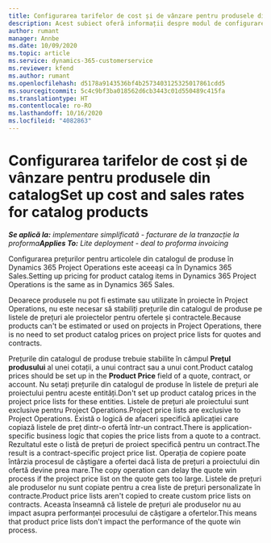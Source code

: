```yaml
---
title: Configurarea tarifelor de cost și de vânzare pentru produsele din catalog
description: Acest subiect oferă informații despre modul de configurare al ratei de cost și vânzări pentru elemente dintr-un catalog de produse.
author: rumant
manager: Annbe
ms.date: 10/09/2020
ms.topic: article
ms.service: dynamics-365-customerservice
ms.reviewer: kfend
ms.author: rumant
ms.openlocfilehash: d5178a9143536bf4b2573403125325017861cdd5
ms.sourcegitcommit: 5c4c9bf3ba018562d6cb3443c01d550489c415fa
ms.translationtype: HT
ms.contentlocale: ro-RO
ms.lasthandoff: 10/16/2020
ms.locfileid: "4082863"
---
```

# <a name="set-up-cost-and-sales-rates-for-catalog-products"></a><span data-ttu-id="f8e60-103">Configurarea tarifelor de cost și de vânzare pentru produsele din catalog</span><span class="sxs-lookup"><span data-stu-id="f8e60-103">Set up cost and sales rates for catalog products</span></span>

<span data-ttu-id="f8e60-104">_**Se aplică la:** implementare simplificată - facturare de la tranzacție la proforma_</span><span class="sxs-lookup"><span data-stu-id="f8e60-104">_**Applies To:** Lite deployment - deal to proforma invoicing_</span></span>


<span data-ttu-id="f8e60-105">Configurarea prețurilor pentru articolele din catalogul de produse în Dynamics 365 Project Operations este aceeași ca în Dynamics 365 Sales.</span><span class="sxs-lookup"><span data-stu-id="f8e60-105">Setting up pricing for product catalog items in Dynamics 365 Project Operations is the same as in Dynamics 365 Sales.</span></span>

<span data-ttu-id="f8e60-106">Deoarece produsele nu pot fi estimate sau utilizate în proiecte în Project Operations, nu este necesar să stabiliți prețurile din catalogul de produse pe listele de prețuri ale proiectelor pentru ofertele și contractele.</span><span class="sxs-lookup"><span data-stu-id="f8e60-106">Because products can't be estimated or used on projects in Project Operations, there is no need to set product catalog prices on project price lists for quotes and contracts.</span></span>

<span data-ttu-id="f8e60-107">Prețurile din catalogul de produse trebuie stabilite în câmpul **Prețul produsului** al unei cotații, a unui contract sau a unui cont.</span><span class="sxs-lookup"><span data-stu-id="f8e60-107">Product catalog prices should be set up in the **Product Price** field of a quote, contract, or account.</span></span> <span data-ttu-id="f8e60-108">Nu setați prețurile din catalogul de produse în listele de prețuri ale proiectului pentru aceste entități.</span><span class="sxs-lookup"><span data-stu-id="f8e60-108">Don't set up product catalog prices in the project price lists for these entities.</span></span> <span data-ttu-id="f8e60-109">Listele de prețuri ale proiectului sunt exclusive pentru Project Operations.</span><span class="sxs-lookup"><span data-stu-id="f8e60-109">Project price lists are exclusive to Project Operations.</span></span> <span data-ttu-id="f8e60-110">Există o logică de afaceri specifică aplicației care copiază listele de preț dintr-o ofertă într-un contract.</span><span class="sxs-lookup"><span data-stu-id="f8e60-110">There is application-specific business logic that copies the price lists from a quote to a contract.</span></span> <span data-ttu-id="f8e60-111">Rezultatul este o listă de prețuri de proiect specifică pentru un contract.</span><span class="sxs-lookup"><span data-stu-id="f8e60-111">The result is a contract-specific project price list.</span></span> <span data-ttu-id="f8e60-112">Operația de copiere poate întârzia procesul de câștigare a ofertei dacă lista de prețuri a proiectului din ofertă devine prea mare.</span><span class="sxs-lookup"><span data-stu-id="f8e60-112">The copy operation can delay the quote win process if the project price list on the quote gets too large.</span></span> <span data-ttu-id="f8e60-113">Listele de prețuri ale produselor nu sunt copiate pentru a crea liste de prețuri personalizate în contracte.</span><span class="sxs-lookup"><span data-stu-id="f8e60-113">Product price lists aren't copied to create custom price lists on contracts.</span></span> <span data-ttu-id="f8e60-114">Aceasta înseamnă că listele de prețuri ale produselor nu au impact asupra performanței procesului de câștigare a ofertelor.</span><span class="sxs-lookup"><span data-stu-id="f8e60-114">This means that product price lists don't impact the performance of the quote win process.</span></span>
